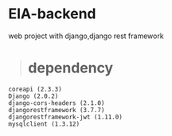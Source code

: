 # EIA-backend
web project with django,django rest framework

> # dependency
```
coreapi (2.3.3)
Django (2.0.2)
django-cors-headers (2.1.0)
djangorestframework (3.7.7)
djangorestframework-jwt (1.11.0)
mysqlclient (1.3.12)
```
